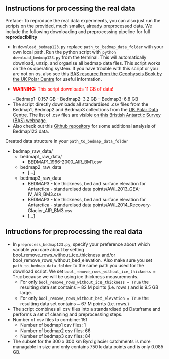 ## Instructions for processing the real data

Preface: To reproduce the real data experiments, you can also just run the scripts on the provided, much smaller, already preprocessed data. We include the following downloading and preprocessing pipeline for full **reproducibility** 

- In `download_bedmap123.py` replace `path_to_bedmap_data_folder` with your own local path. Run the python script with `python download_bedmap123.py` from the terminal. This will automatically download, unzip, and organise all bedmap data files. This script works on the os operating system. If you have trouble with this script or you are not on os, also see this [BAS resource from the Geophyscis Book by the UK Polar Centre](https://antarctica.github.io/PDC_GeophysicsBook/BEDMAP/Downloading_the_Bedmap_data.html) for useful information.
- <p style="color:red;"><strong>WARNING:</strong> This script downloads 11 GB of data!</p>
    - Bedmap1: 0.157 GB
    - Bedmap2: 3.2 GB
    - Bedmap3: 6.8 GB
- The script directly downloads all standardised .csv files from the Bedmap1, Bedmap2 and Bedmap3 collections from the [UK Polar Data Centre](https://www.bas.ac.uk/data/uk-pdc/). The list of .csv files are visible [on this Bristish Antarctic Survey (BAS) webpage](https://www.bas.ac.uk/project/bedmap/#data).
- Also check out this [Github repository](https://github.com/kimbente/bedmap) for some additional analysis of Bedmap123 data.

Created data structure in your `path_to_bedmap_data_folder`
- bedmap_raw_data/  
    - bedmap1_raw_data/ 
        - BEDMAP1_1966-2000_AIR_BM1.csv  
    - bedmap2_raw_data  
        - [...]
    - bedmap3_raw_data
        - BEDMAP3 - Ice thickness, bed and surface elevation for Antarctica - standardised data points/AWI_2013_GEA-IV_AIR_BM3.csv  
        - BEDMAP3 - Ice thickness, bed and surface elevation for Antarctica - standardised data points/AWI_2014_Recovery-Glacier_AIR_BM3.csv
        - [...]

## Intructions for preprocessing the real data
- In `preprocess_bedmap123.py`, specify your preference about which variable you care about by setting bool_remove_rows_without_ice_thickness and/or bool_remove_rows_without_bed_elevation. Also make sure you set `path_to_bedmap_data_folder` to the same path you used for the download script. We set `bool_remove_rows_without_ice_thickness = True` because we will be using ice thickness measurements.
    - For only `bool_remove_rows_without_ice_thickness = True` the resulting data set contains ~ 82 M points (i.e. rows.) and is 9.5 GB large.
    - For only `bool_remove_rows_without_bed_elevation = True` the resulting data set contains ~ 67 M points (i.e. rows.)
- The script combines all csv files into a standardised pd Dataframe and performs a set of cleaning and preprocessing steps.
- Number of csv files to combine: 151 
    - Number of bedmap1 csv files: 1
    - Number of bedmap2 csv files: 66
    - Number of bedmap3 csv files: 84
- The subset for the 300 x 300 km Byrd glacier catchments is more managable in size and only contains 750 k data points and is only 0.085 GB.


